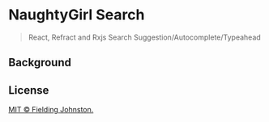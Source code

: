 # NaughtyGirl Search
> React, Refract and Rxjs Search Suggestion/Autocomplete/Typeahead

## Background

## License

[MIT © Fielding Johnston.](../LICENSE)

